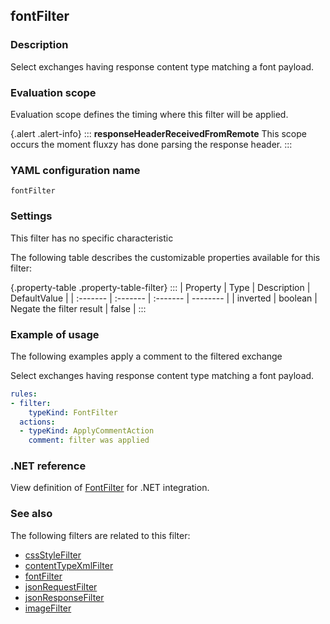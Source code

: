 ## fontFilter

### Description

Select exchanges having response content type matching a font payload.

### Evaluation scope

Evaluation scope defines the timing where this filter will be applied. 

{.alert .alert-info}
:::
**responseHeaderReceivedFromRemote** This scope occurs the moment fluxzy has done parsing the response header.
:::

### YAML configuration name

    fontFilter

### Settings

This filter has no specific characteristic

The following table describes the customizable properties available for this filter: 

{.property-table .property-table-filter}
:::
| Property | Type | Description | DefaultValue |
| :------- | :------- | :------- | -------- |
| inverted | boolean | Negate the filter result | false |
:::

### Example of usage

The following examples apply a comment to the filtered exchange

Select exchanges having response content type matching a font payload.

```yaml
rules:
- filter:
    typeKind: FontFilter
  actions:
  - typeKind: ApplyCommentAction
    comment: filter was applied
```


### .NET reference

View definition of [FontFilter](https://docs.fluxzy.io/api/Fluxzy.Rules.Filters.ResponseFilters.FontFilter.html) for .NET integration.

### See also

The following filters are related to this filter: 

 - [cssStyleFilter](cssStyleFilter)
 - [contentTypeXmlFilter](contentTypeXmlFilter)
 - [fontFilter](fontFilter)
 - [jsonRequestFilter](jsonRequestFilter)
 - [jsonResponseFilter](jsonResponseFilter)
 - [imageFilter](imageFilter)

